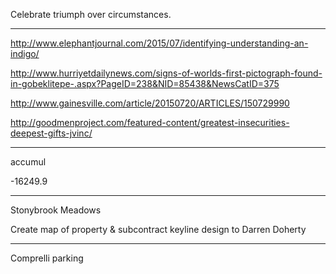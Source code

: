 Celebrate triumph over circumstances.

---

<a href="http://www.elephantjournal.com/2015/07/identifying-understanding-an-indigo/" target="_blank">http://www.elephantjournal.com/2015/07/identifying-understanding-an-indigo/</a>

<a href="http://www.hurriyetdailynews.com/signs-of-worlds-first-pictograph-found-in-gobeklitepe-.aspx?PageID=238&NID=85438&NewsCatID=375" target="_blank">http://www.hurriyetdailynews.com/signs-of-worlds-first-pictograph-found-in-gobeklitepe-.aspx?PageID=238&NID=85438&NewsCatID=375</a>

<a href="http://www.gainesville.com/article/20150720/ARTICLES/150729990" target="_blank">http://www.gainesville.com/article/20150720/ARTICLES/150729990</a>

<a href="http://goodmenproject.com/featured-content/greatest-insecurities-deepest-gifts-jvinc/" target="_blank">http://goodmenproject.com/featured-content/greatest-insecurities-deepest-gifts-jvinc/</a>

---

accumul

-16249.9

---

Stonybrook Meadows

Create map of property & subcontract keyline design to Darren Doherty

---

Comprelli parking
